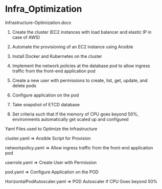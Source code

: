 # Infra_Optimization

Infrastructure-Optimization.docx

1. Create the cluster (EC2 instances with load balancer and elastic IP in case of AWS)

2. Automate the provisioning of an EC2 instance using Ansible 

3. Install Docker and Kubernetes on the cluster

4. Implement the network policies at the database pod to allow ingress traffic from the front-end application pod

5. Create a new user with permissions to create, list, get, update, and delete pods

6. Configure application on the pod

7. Take snapshot of ETCD database

8. Set criteria such that if the memory of CPU goes beyond 50%, environments automatically get scaled up and configured



Yaml Files used to Optimize the Infrastructure 


cluster.yaml => Ansible Script for Provision

networkpolicy.yaml => Allow ingress traffic from the front-end application pod

userrole.yaml => Create User with Permission

pod.yaml => Configure Application on the POD 

HorizontalPodAutoscaler.yaml => POD Autoscaler if CPU Goes beyond 50%
